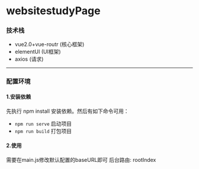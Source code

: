 # websitestudyPage

### 技术栈
- vue2.0+vue-routr (核心框架)
- elementUI (UI框架)
- axios (请求)

------------

### 配置环境

#### 1.安装依赖 
先执行 npm install 安装依赖。然后有如下命令可用：

- `npm run serve` 启动项目
- `npm run build` 打包项目

#### 2.使用
需要在main.js修改默认配置的baseURL即可
后台路由: rootIndex

